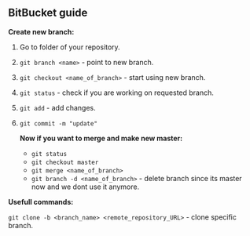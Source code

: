 ## BitBucket guide

__Create new branch:__

1. Go to folder of your repository.
2. `git branch <name>` - point to new branch.
3. `git checkout <name_of_branch>` - start using new branch.
4. `git status` - check if you are working on requested branch.
5. `git add` - add changes.
6. `git commit -m "update"`

	__Now if you want to merge and make new master:__
	* `git status`
	* `git checkout master`
	* `git merge <name_of_branch>`
	* `git branch -d <name_of_branch>` - delete branch since its master now and we dont use it anymore.

__Usefull commands:__

`git clone -b <branch_name> <remote_repository_URL>` - clone specific branch.
